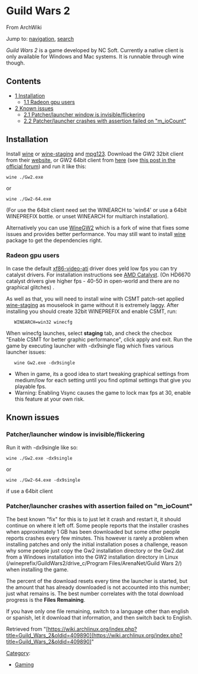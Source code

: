 # Guild Wars 2

From ArchWiki

Jump to: [navigation](#column-one), [search](#searchInput)

_Guild Wars 2_ is a game developed by NC Soft. Currently a native client is only available for Windows and Mac systems. It is runnable through wine though.

## Contents

*   [1 Installation](#Installation)
    *   [1.1 Radeon gpu users](#Radeon_gpu_users)
*   [2 Known issues](#Known_issues)
    *   [2.1 Patcher/launcher window is invisible/flickering](#Patcher.2Flauncher_window_is_invisible.2Fflickering)
    *   [2.2 Patcher/launcher crashes with assertion failed on "m_ioCount"](#Patcher.2Flauncher_crashes_with_assertion_failed_on_.22m_ioCount.22)

## Installation

Install [wine](https://www.archlinux.org/packages/?name=wine) or [wine-staging](https://www.archlinux.org/packages/?name=wine-staging) and [mpg123](https://www.archlinux.org/packages/?name=mpg123). Download the GW2 32bit client from their [website](http://cloudfront.guildwars2.com/client/Gw2.exe), or GW2 64bit client from [here](http://s3.amazonaws.com/gw2cdn/client/branches/Gw2-64.exe) (see [this post in the official forum](https://forum-en.guildwars2.com/forum/support/support/64-bit-Client-Beta-FAQ/first#post5717439)) and run it like this:

```
wine ./Gw2.exe

```

or

```
wine ./Gw2-64.exe

```

(For use the 64bit client need set the WINEARCH to 'win64' or use a 64bit WINEPREFIX bottle. or unset WINEARCH for multiarch installation).

Alternatively you can use [WineGW2](http://boxedfox.org/projects/winegw2/) which is a fork of wine that fixes some issues and provides better performance. You may still want to install [wine](https://www.archlinux.org/packages/?name=wine) package to get the dependencies right.

### Radeon gpu users

In case the default [xf86-video-ati](https://www.archlinux.org/packages/?name=xf86-video-ati) driver does yeld low fps you can try catalyst drivers. For installation instructions see [AMD Catalyst](/index.php/AMD_Catalyst "AMD Catalyst"). (On HD6670 catalyst drivers give higher fps - 40-50 in open-world and there are no graphical glitches) .

As well as that, you will need to install wine with CSMT patch-set applied [wine-staging](https://github.com/wine-compholio/wine-staging/wiki/Installation#-arch-linux) as mouselook in game without it is extremely laggy. After installing you should create 32bit WINEPREFIX and enable CSMT, run:

```
   WINEARCH=win32 winecfg

```

When winecfg launches, select **staging** tab, and check the checbox "Enable CSMT for better graphic performance", click apply and exit. Run the game by executing launcher with -dx9single flag which fixes various launcher issues:

```
   wine Gw2.exe -dx9single

```

*   When in game, its a good idea to start tweaking graphical settings from medium/low for each setting until you find optimal settings that give you playable fps.
*   Warning: Enabling Vsync causes the game to lock max fps at 30, enable this feature at your own risk.

## Known issues

### Patcher/launcher window is invisible/flickering

Run it with -dx9single like so:

```
wine ./Gw2.exe -dx9single

```

or

```
wine ./Gw2-64.exe -dx9single

```

if use a 64bit client

### Patcher/launcher crashes with assertion failed on "m_ioCount"

The best known "fix" for this is to just let it crash and restart it, it should continue on where it left off. Some people reports that the installer crashes when approximately 1 GB has been downloaded but some other people reports crashes every few minutes. This however is rarely a problem when installing patches and only the initial installation poses a challenge, reason why some people just copy the Gw2 installation directory or the Gw2.dat from a Windows installation into the GW2 installation directory in Linux (/wineprefix/GuildWars2/drive_c/Program Files/ArenaNet/Guild Wars 2/) when installing the game.

The percent of the download resets every time the launcher is started, but the amount that has already downloaded is not accounted into this number; just what remains is. The best number correlates with the total download progress is the **Files Remaining**.

If you have only one file remaining, switch to a language other than english or spanish, let it download that information, and then switch back to English.

Retrieved from "[https://wiki.archlinux.org/index.php?title=Guild_Wars_2&oldid=409890](https://wiki.archlinux.org/index.php?title=Guild_Wars_2&oldid=409890)"

[Category](/index.php/Special:Categories "Special:Categories"):

*   [Gaming](/index.php/Category:Gaming "Category:Gaming")